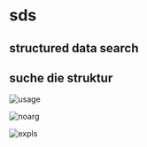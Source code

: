 # sds
## structured data search
## suche die struktur

![usage](https://raw.githubusercontent.com/monsterkodi/sds/master/img/sds-h.png)

![noarg](https://raw.githubusercontent.com/monsterkodi/sds/master/img/sds.png)

![expls](https://raw.githubusercontent.com/monsterkodi/sds/master/img/sds-k.png)
